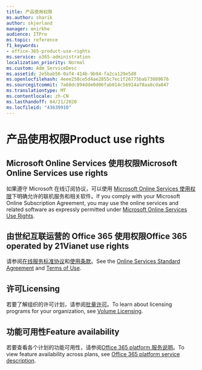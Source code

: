 ```yaml
---
title: 产品使用权限
ms.author: sharik
author: skjerland
manager: mnirkhe
audience: ITPro
ms.topic: reference
f1_keywords:
- office-365-product-use-rights
ms.service: o365-administration
localization_priority: Normal
ms.custom: Adm_ServiceDesc
ms.assetid: 2e5bab56-0af4-414b-9b94-fa2ca129e5d0
ms.openlocfilehash: 4eee250ce5d4ae2855c7ec1f26775bab73089676
ms.sourcegitcommit: 7a68dc894dde0d06fab014c56914a78aa8cda847
ms.translationtype: MT
ms.contentlocale: zh-CN
ms.lasthandoff: 04/21/2020
ms.locfileid: "43639910"
---
```

# <a name="product-use-rights"></a><span data-ttu-id="482ca-102">产品使用权限</span><span class="sxs-lookup"><span data-stu-id="482ca-102">Product use rights</span></span>

## <a name="microsoft-online-services-use-rights"></a><span data-ttu-id="482ca-103">Microsoft Online Services 使用权限</span><span class="sxs-lookup"><span data-stu-id="482ca-103">Microsoft Online Services use rights</span></span>

<span data-ttu-id="482ca-104">如果遵守 Microsoft 在线订阅协议，可以使用 [Microsoft Online Services 使用权限](https://www.microsoftvolumelicensing.com/DocumentSearch.aspx?Mode=3&DocumentTypeId=37&ShowArchived=true)下明确允许的联机服务和相关软件。</span><span class="sxs-lookup"><span data-stu-id="482ca-104">If you comply with your Microsoft Online Subscription Agreement, you may use the online services and related software as expressly permitted under [Microsoft Online Services Use Rights](https://www.microsoftvolumelicensing.com/DocumentSearch.aspx?Mode=3&DocumentTypeId=37&ShowArchived=true).</span></span>
  
## <a name="office-365-operated-by-21vianet-use-rights"></a><span data-ttu-id="482ca-105">由世纪互联运营的 Office 365 使用权限</span><span class="sxs-lookup"><span data-stu-id="482ca-105">Office 365 operated by 21Vianet use rights</span></span>

<span data-ttu-id="482ca-106">请参阅[在线服务标准协议](https://www.21vbluecloud.com/office365/O365-AgreeWebDir/)和[使用条款](https://www.21vbluecloud.com/office365/O365-TOU/)。</span><span class="sxs-lookup"><span data-stu-id="482ca-106">See the [Online Services Standard Agreement](https://www.21vbluecloud.com/office365/O365-AgreeWebDir/) and [Terms of Use](https://www.21vbluecloud.com/office365/O365-TOU/).</span></span>
  
## <a name="licensing"></a><span data-ttu-id="482ca-107">许可</span><span class="sxs-lookup"><span data-stu-id="482ca-107">Licensing</span></span>

<span data-ttu-id="482ca-108">若要了解组织的许可计划，请参阅[批量许可](https://go.microsoft.com/fwlink/?LinkId=393693)。</span><span class="sxs-lookup"><span data-stu-id="482ca-108">To learn about licensing programs for your organization, see [Volume Licensing](https://go.microsoft.com/fwlink/?LinkId=393693).</span></span>
  
## <a name="feature-availability"></a><span data-ttu-id="482ca-109">功能可用性</span><span class="sxs-lookup"><span data-stu-id="482ca-109">Feature availability</span></span>

<span data-ttu-id="482ca-110">若要查看各个计划的功能可用性，请参阅[Office 365 platform 服务说明](office-365-platform-service-description.md)。</span><span class="sxs-lookup"><span data-stu-id="482ca-110">To view feature availability across plans, see [Office 365 platform service description](office-365-platform-service-description.md).</span></span>
  

